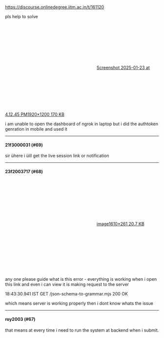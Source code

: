 https://discourse.onlinedegree.iitm.ac.in/t/161120

pls help to solve<br/>
<div class="lightbox-wrapper"><a class="lightbox" data-download-href="/uploads/short-url/eIRhNXXkAcZBNHHbZK4I4vkaVda.jpeg?dl=1" href="https://europe1.discourse-cdn.com/flex013/uploads/iitm/original/3X/6/7/67309788e968c9c2b78dce5d223fcb1595cec124.jpeg" rel="noopener nofollow ugc" title="Screenshot 2025-01-23 at 4.12.45 PM"><div class="meta"><svg aria-hidden="true" class="fa d-icon d-icon-far-image svg-icon"><use href="#far-image"></use></svg><span class="filename">Screenshot 2025-01-23 at 4.12.45 PM</span><span class="informations">1920×1200 170 KB</span><svg aria-hidden="true" class="fa d-icon d-icon-discourse-expand svg-icon"><use href="#discourse-expand"></use></svg></div></a></div></p>
<p>i am unable to open the dashboard of ngrok in laptop but i did the authtoken genration in mobile and used it</p><hr>

<h4>21f3000031 (#69)</h4>
<p>sir ühere i üill get the live session link or notification</p><hr>

<h4>23f2003717 (#68)</h4>
<p><div class="lightbox-wrapper"><a class="lightbox" data-download-href="/uploads/short-url/2qe2XnyBO8fNghGatAVnxTvc1Xe.png?dl=1" href="https://europe1.discourse-cdn.com/flex013/uploads/iitm/original/3X/1/0/10fb4cd9629c2e2fd3237354d2d0d486e6eb81cc.png" rel="noopener nofollow ugc" title="image"><div class="meta"><svg aria-hidden="true" class="fa d-icon d-icon-far-image svg-icon"><use href="#far-image"></use></svg><span class="filename">image</span><span class="informations">1610×261 20.7 KB</span><svg aria-hidden="true" class="fa d-icon d-icon-discourse-expand svg-icon"><use href="#discourse-expand"></use></svg></div></a></div></p>
<p>any one please guide what is this error - everything is working when i open this link and even i can view it is making request to the server</p>
<p>18:43:30.941 IST GET  /json-schema-to-grammar.mjs 200 OK</p>
<p>which means server is working properly then i dont know whats the issue</p><hr>

<h4>roy2003 (#67)</h4>
<p>that means at every time i need to run the system at backend when i submit.
